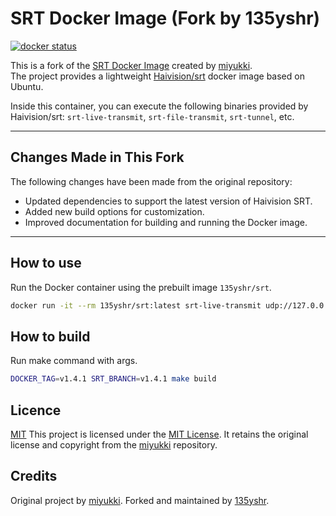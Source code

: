 # SRT Docker Image (Fork by 135yshr)

[![docker status](https://dockeri.co/image/135yshr/srt)](https://hub.docker.com/r/135yshr/srt)

This is a fork of the [SRT Docker Image](https://github.com/miyukki/srt-docker) created by [miyukki](https://github.com/miyukki).  
The project provides a lightweight [Haivision/srt](https://github.com/Haivision/srt) docker image based on Ubuntu.

Inside this container, you can execute the following binaries provided by Haivision/srt:
`srt-live-transmit`, `srt-file-transmit`, `srt-tunnel`, etc.

---

## Changes Made in This Fork
The following changes have been made from the original repository:
- Updated dependencies to support the latest version of Haivision SRT.
- Added new build options for customization.
- Improved documentation for building and running the Docker image.

---

## How to use

Run the Docker container using the prebuilt image `135yshr/srt`.

```sh
docker run -it --rm 135yshr/srt:latest srt-live-transmit udp://127.0.0.1:5000 srt://:60000
```

## How to build

Run make command with args.

```sh
DOCKER_TAG=v1.4.1 SRT_BRANCH=v1.4.1 make build
```

## Licence

[MIT](https://github.com/tcnksm/tool/blob/master/LICENCE)
This project is licensed under the [MIT License](https://github.com/135yshr/srt-docker/blob/main/LICENSE).
It retains the original license and copyright from the [miyukki](https://github.com/miyukki) repository.

## Credits

Original project by [miyukki](https://github.com/miyukki).
Forked and maintained by [135yshr](https://github.com/135yshr).
